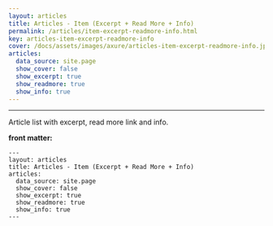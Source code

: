 ```yaml
---
layout: articles
title: Articles - Item (Excerpt + Read More + Info)
permalink: /articles/item-excerpt-readmore-info.html
key: articles-item-excerpt-readmore-info
cover: /docs/assets/images/axure/articles-item-excerpt-readmore-info.jpg
articles:
  data_source: site.page
  show_cover: false
  show_excerpt: true
  show_readmore: true
  show_info: true
---
```


<div class="article__content" markdown="1">

---

Article list with excerpt, read more link and info.

<!--more-->

**front matter:**

    ---
    layout: articles
    title: Articles - Item (Excerpt + Read More + Info)
    articles:
      data_source: site.page
      show_cover: false
      show_excerpt: true
      show_readmore: true
      show_info: true
    ---

</div>